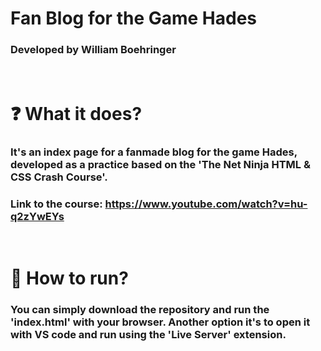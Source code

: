 # Fan Blog for the Game Hades 

### Developed by William Boehringer
<br>

 # ❓ What it does?

### It's an index page for a fanmade blog for the game Hades, developed as a practice based on the 'The Net Ninja HTML & CSS Crash Course'. 

### Link to the course: https://www.youtube.com/watch?v=hu-q2zYwEYs

<br>

# 🚀 How to run?

### You can simply download the repository and run the 'index.html' with your browser. Another option it's to open it with VS code and run using the 'Live Server' extension.
